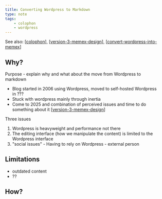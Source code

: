 ```yaml
---
title: Converting Wordpress to Markdown
type: note
tags: 
    - colophon
    - wordpress
---
```


See also: [[colophon]], [[version-3-memex-design]], [[convert-wordpress-into-memex]]


## Why?

Purpose - explain why and what about the move from Wordpress to markdown

- Blog started in 2006 using Wordpress, moved to self-hosted Wordpress in ???
- Stuck with wordpress mainly through inertia
- Come to 2025 and combination of perceived issues and time to do something about it [[version-3-memex-design]]

Three issues

1. Wordpress is heavyweight and performance not there 
2. The editing interface (how we manipulate the content) is limited to the Wordpress interface
3. "social issues" - Having to rely on Wordpress - external person

## Limitations

- outdated content
- ??

## How?

[//begin]: # "Autogenerated link references for markdown compatibility"
[colophon]: colophon "About (Colophon)"
[version-3-memex-design]: version-3-memex-design "Memex - Version 3"
[convert-wordpress-into-memex]: convert-wordpress-into-memex "Convert Wordpress into Memex"
[//end]: # "Autogenerated link references"